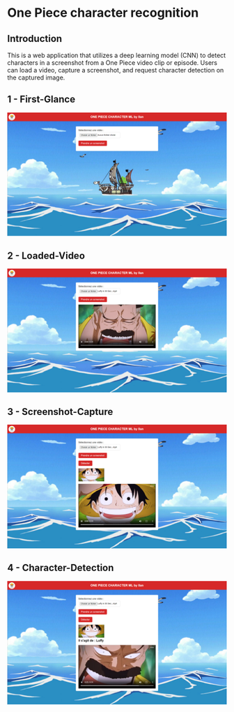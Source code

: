 # One Piece character recognition

## Introduction

This is a web application that utilizes a deep learning model (CNN) to detect characters in a screenshot from a One Piece video clip or episode. Users can load a video, capture a screenshot, and request character detection on the captured image.

## 1 - First-Glance
![image 1](images_readme/image1.png)

## 2 - Loaded-Video
![image 2](images_readme/image2.png)

## 3 - Screenshot-Capture
![image 3](images_readme/image3.png)

## 4 - Character-Detection
![image 3](images_readme/image4.png)
